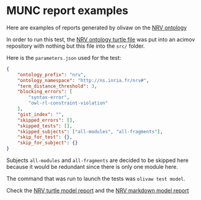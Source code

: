 # MUNC report examples

Here are examples of reports generated by olivaw on the [NRV ontology](https://ns.inria.fr/nrv)

In order to run this test, the [NRV ontology turtle file](http://ns.inria.fr/nrv/v1/nrv_v1.ttl) was put into an acimov repository with nothing but this file into the `src/` folder.

Here is the `parameters.json` used for the test:

```json
{
    "ontology_prefix": "nrv",
    "ontology_namespace": "http://ns.inria.fr/nrv#",
    "term_distance_threshold": 3,
    "blocking_errors": [
        "syntax-error",
        "owl-rl-constraint-violation"
    ],
    "gist_index": "",
    "skipped_errors": [],
    "skipped_tests": [],
    "skipped_subjects": ["all-modules", "all-fragments"],
    "skip_for_test": {},
    "skip_for_subject": {}
}
```

Subjects `all-modules` and `all-fragments` are decided to be skipped here because it would be redundant since there is only one module here.

The command that was run to launch the tests was `olivaw test model`.

Check the [NRV turtle model report](./model-test-manual-NicoRobertIn-2024-06-06T14-32-37.ttl) and the [NRV markdown model report](./model-test-manual-NicoRobertIn-2024-06-06T14-32-37.md)